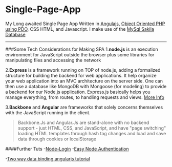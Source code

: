 Single-Page-App
===============

My Long awaited Single Page App Written in [Angulajs](https://angularjs.org/), [Object Oriented PHP using PDO](http://php.net/manual/en/intro.pdo.php), CSS HTML, and Javascript.
I make use of the [MySql Sakila Database](http://dev.mysql.com/doc/sakila/en/)

---

###Some Tech Considerations for Making SPA
1.**node.js** is an execution environment for JavaScript outside the browser plus some libraries for manipulating files and accessing the network

2.**Express** is a framework running on TOP of node.js, adding a formalized structure for building the backend for web applications. It help organize your web application into an MVC architecture on the server side.
One can then use a database like MongoDB with Mongoose (for modeling) to provide a backend for our Node.js application. Express.js basically helps you manage everything, from routes, to handling requests and views. [More Info](http://stackoverflow.com/questions/12616153/what-is-express-js/17514674#17514674)

3.**Backbone** and **Angular** are frameworks that solely concerns themselves with the JavaScript running in the client.

>Backbone.Js and Angular.Js are stand-alone with no backend support - just HTML, CSS, and JavaScript, and have "page switching" loading HTML templates through hash tag changes and load and save data through cookies or localStorage


####Further Tuts
-[Node-Login](https://github.com/braitsch/node-login)
-[Easy Node Authentication](https://github.com/scotch-io/easy-node-authentication)

-[Two way data binding angularjs tutorial](http://codeforgeek.com/2014/09/two-way-data-binding-angularjs/)
